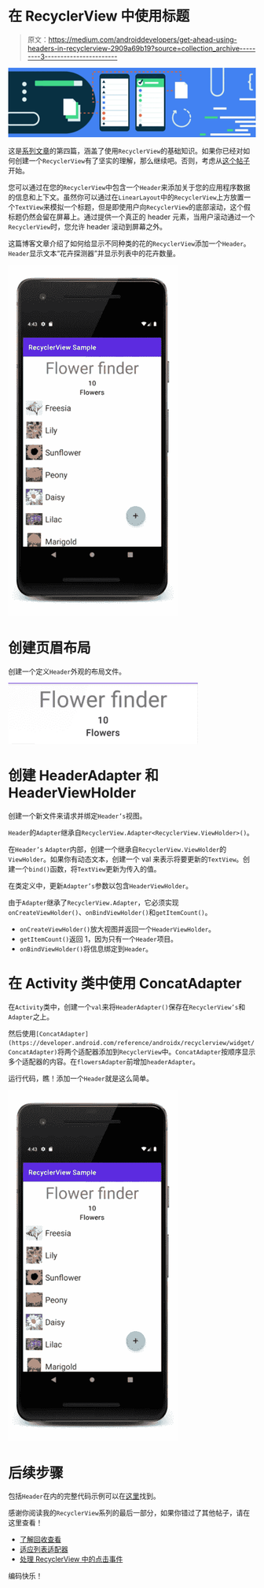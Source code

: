 # 在 RecyclerView 中使用标题

> 原文：<https://medium.com/androiddevelopers/get-ahead-using-headers-in-recyclerview-2909a69b19?source=collection_archive---------3----------------------->

![](img/38a783b350f16546090f206941ac8454.png)

这是[系列文章](https://medium.com/androiddevelopers/tagged/recycler-view-series)的第四篇，涵盖了使用`RecyclerView`的基础知识。如果你已经对如何创建一个`RecyclerView`有了坚实的理解，那么继续吧。否则，考虑从[这个帖子](/androiddevelopers/getting-to-know-recyclerview-ea14f8514e6)开始。

您可以通过在您的`RecyclerView`中包含一个`Header`来添加关于您的应用程序数据的信息和上下文。虽然你可以通过在`LinearLayout`中的`RecyclerView`上方放置一个`TextView`来模拟一个标题，但是即使用户向`RecyclerView`的底部滚动，这个假标题仍然会留在屏幕上。通过提供一个真正的 header 元素，当用户滚动通过一个`RecyclerView`时，您允许 header 滚动到屏幕之外。

这篇博客文章介绍了如何给显示不同种类的花的`RecyclerView`添加一个`Header`。`Header`显示文本“花卉探测器”并显示列表中的花卉数量。

![](img/448d783471e0d0906a91357586472a40.png)

# 创建页眉布局

创建一个定义`Header`外观的布局文件。

![](img/b43be3ad3e8e4100b3df218ef93c305e.png)

# 创建 HeaderAdapter 和 HeaderViewHolder

创建一个新文件来请求并绑定`Header’s`视图。

`Header`的`Adapter`继承自`RecyclerView.Adapter<RecyclerView.ViewHolder>()`。

在`Header’s` `Adapter`内部，创建一个继承自`RecyclerView.ViewHolder`的`ViewHolder`。如果你有动态文本，创建一个 val 来表示将要更新的`TextView`。创建一个`bind()`函数，将`TextView`更新为传入的值。

在类定义中，更新`Adapter’s`参数以包含`HeaderViewHolder`。

由于`Adapter`继承了`RecyclerView.Adapter`，它必须实现`onCreateViewHolder()`、`onBindViewHolder()`和`getItemCount()`。

*   `onCreateViewHolder()`放大视图并返回一个`HeaderViewHolder`。
*   `getItemCount()`返回 1，因为只有一个`Header`项目。
*   `onBindViewHolder()`将信息绑定到`Header`。

# 在 Activity 类中使用 ConcatAdapter

在`Activity`类中，创建一个`val`来将`HeaderAdapter()`保存在`RecyclerView’s`和`Adapter`之上。

然后使用`[ConcatAdapter](https://developer.android.com/reference/androidx/recyclerview/widget/ConcatAdapter)`将两个适配器添加到`RecyclerView`中。`ConcatAdapter`按顺序显示多个适配器的内容。在`flowersAdapter`前增加`headerAdapter`。

运行代码，瞧！添加一个`Header`就是这么简单。

![](img/448d783471e0d0906a91357586472a40.png)

# 后续步骤

包括`Header`在内的完整代码示例可以在[这里](https://github.com/android/views-widgets-samples/tree/main/RecyclerViewKotlin)找到。

感谢你阅读我的`RecyclerView`系列的最后一部分，如果你错过了其他帖子，请在这里查看！

*   [了解回收查看](/androiddevelopers/getting-to-know-recyclerview-ea14f8514e6)
*   [适应列表适配器](/androiddevelopers/adapting-to-listadapter-341da4218f5b)
*   [处理 RecyclerView 中的点击事件](/androiddevelopers/for-my-next-trick-i-will-write-about-onclick-45e0a6881c8a)

编码快乐！